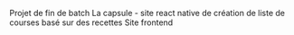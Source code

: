 Projet de fin de batch La capsule - site react native de création de liste de courses basé sur des recettes
Site frontend
